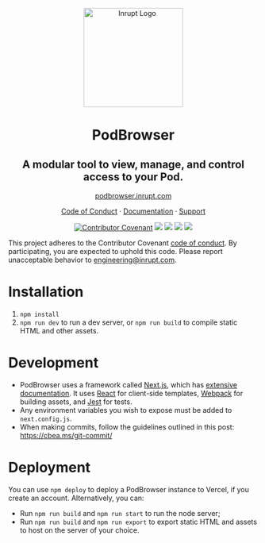 <p align="center">
  <img src="public/inrupt_logo-2020.svg" alt="Inrupt Logo" width="200"/>
</p>
<span align="center">

# PodBrowser

## A modular tool to view, manage, and control access to your Pod.

[podbrowser.inrupt.com](https://podbrowser.inrupt.com)

[Code of Conduct](code-of-conduct.md) · [Documentation](https://docs.inrupt.com/user-interface/podbrowser/) · [Support](https://inrupt.atlassian.net/servicedesk/customer/portals)

[![Contributor Covenant](https://img.shields.io/badge/Contributor%20Covenant-2.1-4baaaa.svg)](code_of_conduct.md)
![](https://img.shields.io/github/issues/inrupt/pod-browser.svg)
![](https://img.shields.io/github/issues-pr/inrupt/pod-browser.svg)
[![](https://img.shields.io/github/contributors/inrupt/pod-browser.svg)](https://github.com/inrupt/pod-browser/graphs/contributors)
![](https://img.shields.io/github/license/inrupt/pod-browser.svg)

</span>

This project adheres to the Contributor Covenant [code of conduct](code_of_conduct.md). By participating, you are expected to uphold this code. Please report unacceptable behavior to [engineering@inrupt.com](mailto:engineering@inrupt.com).

# Installation

1. `npm install`
2. `npm run dev` to run a dev server, or `npm run build` to compile static HTML
   and other assets.

# Development

- PodBrowser uses a framework called [Next.js](https://nextjs.org/), which has
  [extensive documentation](https://nextjs.org/docs/getting-started). It uses
  [React](https://reactjs.org/) for client-side templates, [Webpack](https://webpack.js.org/) for building assets, and [Jest](https://jestjs.io/) for tests.
- Any environment variables you wish to expose must be added to `next.config.js`.
- When making commits, follow the guidelines outlined in this post: https://cbea.ms/git-commit/

# Deployment

You can use `npm deploy` to deploy a PodBrowser instance to Vercel, if you
create an account. Alternatively, you can:

- Run `npm run build` and `npm run start` to run the node server;
- Run `npm run build` and `npm run export` to export static HTML and assets
  to host on the server of your choice.

